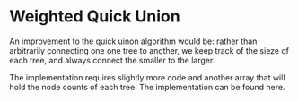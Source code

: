 # Weighted Quick Union

An improvement to the quick uinon algorithm would be: rather than arbitrarily connecting one one tree to another, we keep track of the sieze of each tree, and always connect the smaller to the larger. 

The implementation requires slightly more code and another array that will hold the node counts of each tree. The implementation can be found here.